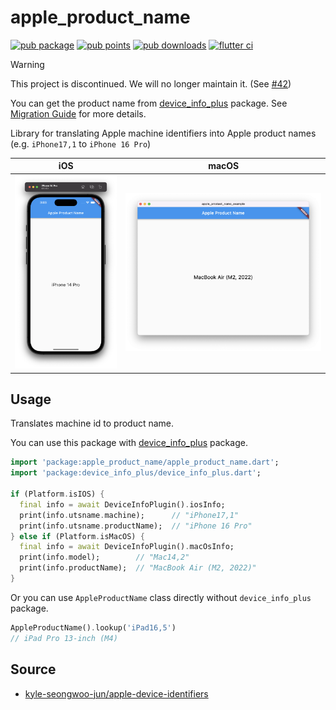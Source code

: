 # apple_product_name

[![pub package](https://badgen.net/pub/v/apple_product_name)](https://pub.dev/packages/apple_product_name)
[![pub points](https://badgen.net/pub/points/apple_product_name?label=pub%20points)](https://pub.dev/packages/apple_product_name/score)
[![pub downloads](https://badgen.net/pub/dm/apple_product_name)](https://pub.dev/packages/apple_product_name/score)
[![flutter ci](https://github.com/kyle-seongwoo-jun/flutter_apple_product_name/actions/workflows/flutter.yml/badge.svg)](https://github.com/kyle-seongwoo-jun/flutter_apple_product_name/actions/workflows/flutter.yml)

> [!WARNING]
> This project is discontinued. We will no longer maintain it. (See [#42](https://github.com/kyle-seongwoo-jun/flutter_apple_product_name/issues/42))
>
> You can get the product name from [device_info_plus](https://pub.dev/packages/device_info_plus) package.
> See [Migration Guide](https://github.com/kyle-seongwoo-jun/flutter_apple_product_name/issues/42#issuecomment-3353093846) for more details.

Library for translating Apple machine identifiers into Apple product names (e.g. `iPhone17,1` to `iPhone 16 Pro`)

| iOS            | macOS            |
| -------------- | ---------------- |
| ![ios image][] | ![macos image][] |

## Usage

Translates machine id to product name.

You can use this package with [device_info_plus](https://pub.dev/packages/device_info_plus) package.

```dart
import 'package:apple_product_name/apple_product_name.dart';
import 'package:device_info_plus/device_info_plus.dart';

if (Platform.isIOS) {
  final info = await DeviceInfoPlugin().iosInfo;
  print(info.utsname.machine);      // "iPhone17,1"
  print(info.utsname.productName);  // "iPhone 16 Pro"
} else if (Platform.isMacOS) {
  final info = await DeviceInfoPlugin().macOsInfo;
  print(info.model);        // "Mac14,2"
  print(info.productName);  // "MacBook Air (M2, 2022)"
}
```

Or you can use `AppleProductName` class directly without `device_info_plus` package.

```dart
AppleProductName().lookup('iPad16,5')
// iPad Pro 13-inch (M4)
```

## Source

- [kyle-seongwoo-jun/apple-device-identifiers](https://github.com/kyle-seongwoo-jun/apple-device-identifiers)

[ios image]: https://raw.githubusercontent.com/kyle-seongwoo-jun/flutter_apple_product_name/main/images/ios.png
[macos image]: https://raw.githubusercontent.com/kyle-seongwoo-jun/flutter_apple_product_name/main/images/macos.png
